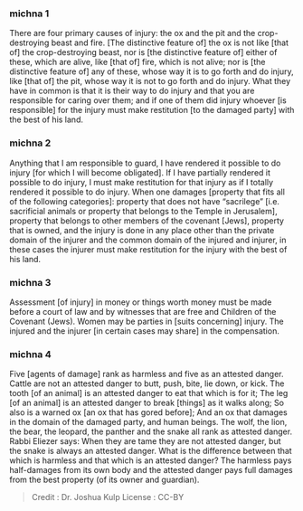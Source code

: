 
### michna 1
There are four primary causes of injury:  the ox and the pit and the crop-destroying beast and fire. [The distinctive feature of] the ox is not like [that of] the crop-destroying beast, nor is [the distinctive feature of] either of these, which are alive, like [that of] fire, which is not alive; nor is [the distinctive feature of] any of these, whose way it is to go forth and do injury, like [that of] the pit, whose way it is not to go forth and do injury. What they have in common is that it is their way to do injury and that you are responsible for caring over them; and if one of them did injury whoever [is responsible] for the injury must make restitution [to the damaged party] with the best of his land.

### michna 2
Anything that I am responsible to guard, I have rendered it possible to do injury [for which I will become obligated]. If I have partially rendered it possible to do injury, I must make restitution for that injury as if I totally rendered it possible to do injury. When one damages [property that fits all of the following categories]: property that does not have “sacrilege” [i.e. sacrificial animals or property that belongs to the Temple in Jerusalem], property that belongs to other members of the covenant [Jews], property that is owned, and the injury is done in any place other than the private domain of the injurer and the common domain of the injured and injurer, in these cases the injurer must make restitution for the injury with the best of his land.

### michna 3
Assessment [of injury] in money or things worth money must be made before a court of law and by witnesses that are free and Children of the Covenant (Jews). Women may be parties in [suits concerning] injury. The injured and the injurer [in certain cases may share] in the compensation.

### michna 4
Five [agents of damage] rank as harmless and five as an attested danger. Cattle are not an attested danger to butt, push, bite, lie down, or kick. The tooth [of an animal] is an attested danger to eat that which is for it; The leg [of  an animal] is an attested danger to break [things] as it walks along; So also is a warned ox [an ox that has gored before]; And an ox that damages in the domain of the damaged party, and human beings. The wolf, the lion, the bear, the leopard, the panther and the snake all rank as attested danger.  Rabbi Eliezer says:  When they are tame they are not attested danger, but the snake is always an attested danger. What is the difference between that which is  harmless and that which is an attested danger?  The harmless pays half-damages from its own body and the attested danger pays full damages from the best property (of its owner and guardian).

>Credit : Dr. Joshua Kulp
>License : CC-BY